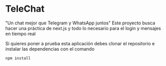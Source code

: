 # TeleChat
"Un chat mejor que Telegram y WhatsApp juntos" Este proyecto busca hacer una práctica de next.js y todo lo necesario para el login y mensajes en tiempo real

Si quieres poner a prueba esta aplicación debes clonar el repositorio e instalar las dependencias con el comando 

```
npm install
``` 
